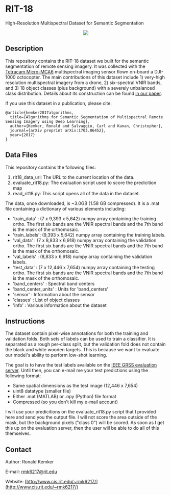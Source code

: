 # RIT-18
High-Resolution Multispectral Dataset for Semantic Segmentation

<p align="center">
<img  src="http://www.cis.rit.edu/~rmk6217/img/hamlin.png">
</p>

## Description

This repository contains the RIT-18 dataset we built for the semantic segmentation of remote sensing imagery.  It was collected with the [Tetracam Micro-MCA6](http://www.tetracam.com/Products-Micro_MCA.htm) multispectral imaging sensor flown on-board a DJI-1000 octocopter.  The main contributions of this dataset include 1) very-high resolution multispectral imagery from a drone, 2) six-spectral VNIR bands, and 3) 18 object classes (plus background) with a severely unbalanced class distribution.  Details about its construction can be found [in our paper](https://arxiv.org/abs/1703.06452).  

If you use this dataset in a publication, please cite:

```
@article{kemker2017algorithms,
  title={Algorithms for Semantic Segmentation of Multispectral Remote Sensing Imagery using Deep Learning},
  author={Kemker, Ronald and Salvaggio, Carl and Kanan, Christopher},
  journal={arXiv preprint arXiv:1703.06452},
  year={2017}
}
```

## Data Files

This repository contains the following files:

1. rit18_data_url: The URL to the current location of the data.
2. evaluate_rit18.py: The evaluation script used to score the predicition map
3. read_rit18.py: This script opens all of the data in the dataset.

The data, once downloaded, is ~3.0GB (1.58 GB compressed).  It is a .mat file containing a dictionary of various elements including:
* 'train_data' : (7 x 9,393 x 5,642) numpy array containing the training ortho.  The first six bands are the VNIR spectral bands and the 7th band is the mask of the orthomosaic.
* 'train_labels': (9,393 x 5,642) numpy array containing the training labels. 
* 'val_data' : (7 x 8,833 x 6,918) numpy array containing the validation ortho.  The first six bands are the VNIR spectral bands and the 7th band is the mask of the orthomosaic.
* 'val_labels' : (8,833 x 6,918) numpy array containing the validation labels.  
* 'test_data' : (7 x 12,446 x 7,654) numpy array containing the testing ortho.  The first six bands are the VNIR spectral bands and the 7th band is the mask of the orthomosaic.
* 'band_centers' : Spectral band centers
* 'band_center_units' : Units for 'band_centers'
* 'sensor' : Information about the sensor
* 'classes' : List of object classes                          
* 'info' : Various information about the dataset

## Instructions

The dataset contain pixel-wise annotations for both the training and validation folds.  Both sets of labels can be used to train a classifier.  It is separated as a rough per-class split, but the validation fold does not contain the black and white wooden targets.  This is because we want to evaluate our model's ability to perform low-shot learning.

The goal is to have the test labels available on the [IEEE GRSS evaluation server](http://dase.ticinumaerospace.com/index.php).  Until then, you can e-mail me your test predictions using the following format:

* Same spatial dimensions as the test image (12,446 x 7,654)
* uint8 datatype (smaller file)
* Either .mat (MATLAB) or .npy (Python) file format
* Compressed (so you don't kill my e-mail account)

I will use your predicitions on the evaluate_rit18.py script that I provided here and send you the output file.  I will not score the area outside of the mask, but the background pixels ("class 0") will be scored.  As soon as I get this up on the evaluation server, then the user will be able to do all of this themselves.

## Contact

Author: Ronald Kemker

E-mail: rmk6217@rit.edu

Website: [http://www.cis.rit.edu/~rmk6217/](http://www.cis.rit.edu/~rmk6217/)
